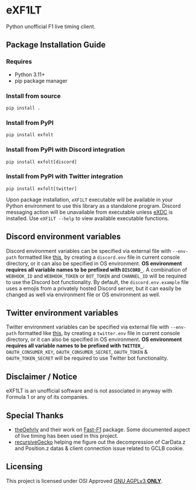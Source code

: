 # eXF1LT
Python unofficial F1 live timing client.

## Package Installation Guide
### Requires
* Python 3.11+
* pip package manager

### Install from source
```console
pip install .
```

### Install from PyPI
```console
pip install exfolt
```

### Install from PyPI with Discord integration
```console
pip install exfolt[discord]
```

### Install from PyPI with Twitter integration
```console
pip install exfolt[twitter]
```

Upon package installation, `eXF1LT` executable will be available in your Python environment to use this library as a standalone program. Discord messaging action will be unavailable from executable unless [eXDC](https://github.com/eXhumer/pyeXDC) is installed. Use `eXF1LT --help` to view available executable functions.

## Discord environment variables
Discord environment variables can be specified via external file with `--env-path` formatted like [this](./discord.env.example), by creating a `discord.env` file in current console directory, or it can also be specified in OS environment. **OS environment requires all variable names to be prefixed with `DISCORD_`**. A combination of `WEBHOOK_ID` and `WEBHOOK_TOKEN` or `BOT_TOKEN` and `CHANNEL_ID` will be required to use the Discord bot functionality. By default, the `discord.env.example` file uses a emojis from a privately hosted Discord server, but it can easily be changed as well via environment file or OS environment as well.

## Twitter environment variables
Twitter environment variables can be specified via external file with `--env-path` formatted like [this](./twitter.env.example), by creating a `twitter.env` file in current console directory, or it can also be specified in OS environment. **OS environment requires all variable names to be prefixed with `TWITTER_`**. `OAUTH_CONSUMER_KEY`, `OAUTH_CONSUMER_SECRET`, `OAUTH_TOKEN` & `OAUTH_TOKEN_SECRET` will be required to use Twitter bot functionality.

## Disclaimer / Notice
eXF1LT is an unofficial software and is not associated in anyway with Formula 1 or any of its companies.

## Special Thanks
* [theOehrly](https://github.com/theOehrly) and their work on [Fast-F1](https://github.com/theOehrly/Fast-F1) package. Some documented aspect of live timing has been used in this project.
* [recursiveGecko](https://github.com/recursiveGecko) helping me figure out the decompression of CarData.z and Position.z datas & client connection issue related to GCLB cookie.

## Licensing
This project is licensed under OSI Approved [GNU AGPLv3 **ONLY**](./COPYING).
